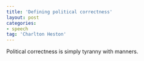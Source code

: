 ```yaml
---
title: 'Defining political correctness'
layout: post
categories:
- speech
tag: 'Charlton Heston'
---
```


Political correctness is simply tyranny with manners.